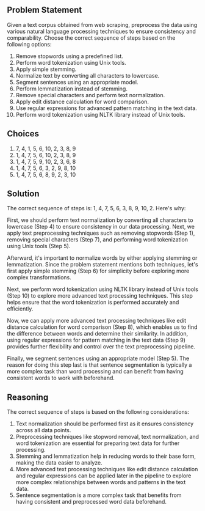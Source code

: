 ## Problem Statement

Given a text corpus obtained from web scraping, preprocess the data using various natural language processing techniques to ensure consistency and comparability. Choose the correct sequence of steps based on the following options:

1. Remove stopwords using a predefined list.
2. Perform word tokenization using Unix tools.
3. Apply simple stemming.
4. Normalize text by converting all characters to lowercase.
5. Segment sentences using an appropriate model.
6. Perform lemmatization instead of stemming.
7. Remove special characters and perform text normalization.
8. Apply edit distance calculation for word comparison.
9. Use regular expressions for advanced pattern matching in the text data.
10. Perform word tokenization using NLTK library instead of Unix tools.

## Choices

1. 7, 4, 1, 5, 6, 10, 2, 3, 8, 9
2. 1, 4, 7, 5, 6, 10, 2, 3, 8, 9
3. 1, 4, 7, 5, 9, 10, 2, 3, 6, 8
4. 1, 4, 7, 5, 6, 3, 2, 9, 8, 10
5. 1, 4, 7, 5, 6, 8, 9, 2, 3, 10

## Solution

The correct sequence of steps is: 1, 4, 7, 5, 6, 3, 8, 9, 10, 2. Here's why:

First, we should perform text normalization by converting all characters to lowercase (Step 4) to ensure consistency in our data processing. Next, we apply text preprocessing techniques such as removing stopwords (Step 1), removing special characters (Step 7), and performing word tokenization using Unix tools (Step 5).

Afterward, it's important to normalize words by either applying stemming or lemmatization. Since the problem statement mentions both techniques, let's first apply simple stemming (Step 6) for simplicity before exploring more complex transformations.

Next, we perform word tokenization using NLTK library instead of Unix tools (Step 10) to explore more advanced text processing techniques. This step helps ensure that the word tokenization is performed accurately and efficiently.

Now, we can apply more advanced text processing techniques like edit distance calculation for word comparison (Step 8), which enables us to find the difference between words and determine their similarity. In addition, using regular expressions for pattern matching in the text data (Step 9) provides further flexibility and control over the text preprocessing pipeline.

Finally, we segment sentences using an appropriate model (Step 5). The reason for doing this step last is that sentence segmentation is typically a more complex task than word processing and can benefit from having consistent words to work with beforehand.

## Reasoning

The correct sequence of steps is based on the following considerations:

1. Text normalization should be performed first as it ensures consistency across all data points.
2. Preprocessing techniques like stopword removal, text normalization, and word tokenization are essential for preparing text data for further processing.
3. Stemming and lemmatization help in reducing words to their base form, making the data easier to analyze.
4. More advanced text processing techniques like edit distance calculation and regular expressions can be applied later in the pipeline to explore more complex relationships between words and patterns in the text data.
5. Sentence segmentation is a more complex task that benefits from having consistent and preprocessed word data beforehand.